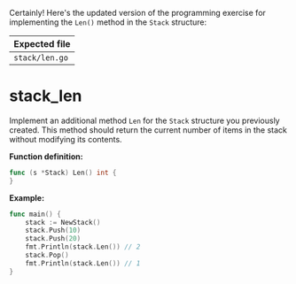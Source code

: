 Certainly! Here's the updated version of the programming exercise for implementing the `Len()` method in the `Stack` structure:

| Expected file  |
| -------------- |
| `stack/len.go` |

# stack_len

Implement an additional method `Len` for the `Stack` structure you previously created. This method should return the current number of items in the stack without modifying its contents.

**Function definition:**

```go
func (s *Stack) Len() int {
}
```

**Example:**

```go
func main() {
    stack := NewStack()
    stack.Push(10)
    stack.Push(20)
    fmt.Println(stack.Len()) // 2
    stack.Pop()
    fmt.Println(stack.Len()) // 1
}
```
